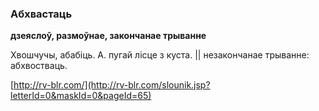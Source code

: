 ### Абхвастаць
**дзеяслоў, размоўнае, закончанае трыванне**

Хвошчучы, абабіць. А. пугай лісце з куста. || незакончанае трыванне: абхвостваць.

<a rel="author">[http://rv-blr.com/](http://rv-blr.com/slounik.jsp?letterId=0&maskId=0&pageId=65)</a>
